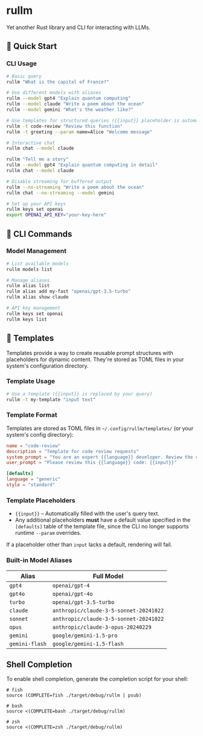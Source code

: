 # rullm

Yet another Rust library and CLI for interacting with LLMs.

## 🚀 Quick Start

### CLI Usage

```bash
# Basic query
rullm "What is the capital of France?"

# Use different models with aliases
rullm --model gpt4 "Explain quantum computing"
rullm --model claude "Write a poem about the ocean"
rullm --model gemini "What's the weather like?"

# Use templates for structured queries ({{input}} placeholder is automatically filled)
rullm -t code-review "Review this function"
rullm -t greeting --param name=Alice "Welcome message"

# Interactive chat
rullm chat --model claude

rullm "Tell me a story"
rullm --model gpt4 "Explain quantum computing in detail"
rullm chat --model claude

# Disable streaming for buffered output
rullm --no-streaming "Write a poem about the ocean"
rullm chat --no-streaming --model gemini

# Set up your API keys
rullm keys set openai
export OPENAI_API_KEY="your-key-here"
```
## 🔧 CLI Commands

### Model Management

```bash
# List available models
rullm models list

# Manage aliases
rullm alias list
rullm alias add my-fast "openai/gpt-3.5-turbo"
rullm alias show claude

# API key management
rullm keys set openai
rullm keys list
```

## 📝 Templates

Templates provide a way to create reusable prompt structures with placeholders for dynamic content. They're stored as TOML files in your system's configuration directory.

### Template Usage

```bash
# Use a template ({{input}} is replaced by your query)
rullm -t my-template "input text"
```

### Template Format

Templates are stored as TOML files in `~/.config/rullm/templates/` (or your system's config directory):

```toml
name = "code-review"
description = "Template for code review requests"
system_prompt = "You are an expert {{language}} developer. Review the code with {{style}} analysis."
user_prompt = "Please review this {{language}} code: {{input}}"

[defaults]
language = "generic"
style = "standard"
```

### Template Placeholders

- `{{input}}` – Automatically filled with the user's query text.
- Any additional placeholders **must** have a default value specified in the
  `[defaults]` table of the template file, since the CLI no longer supports
  runtime `--param` overrides.

If a placeholder other than `input` lacks a default, rendering will fail.

### Built-in Model Aliases

| Alias | Full Model |
|-------|------------|
| `gpt4` | `openai/gpt-4` |
| `gpt4o` | `openai/gpt-4o` |
| `turbo` | `openai/gpt-3.5-turbo` |
| `claude` | `anthropic/claude-3-5-sonnet-20241022` |
| `sonnet` | `anthropic/claude-3-5-sonnet-20241022` |
| `opus` | `anthropic/claude-3-opus-20240229` |
| `gemini` | `google/gemini-1.5-pro` |
| `gemini-flash` | `google/gemini-1.5-flash` |

## Shell Completion

To enable shell completion, generate the completion script for your shell:

```shell
# fish
source (COMPLETE=fish ./target/debug/rullm | psub)

# bash
source <(COMPLETE=bash ./target/debug/rullm)

# zsh
source <(COMPLETE=zsh ./target/debug/rullm)
```